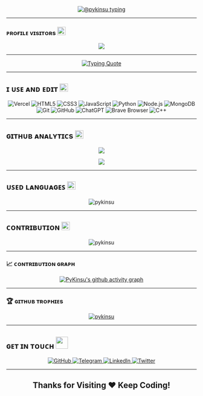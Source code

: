 <!-- GitHub Profile README for @pykinsu -->

<!-- Typing Header -->
<p align="center">
  <a href="https://github.com/pykinsu">
    <img src="https://readme-typing-svg.herokuapp.com?font=Russo+One&size=30&duration=4000&pause=1000&color=ffffff&width=600&lines=Namaste!%2C+I'M+Kinsu+👋;From+Patna%2C+India+🇮🇳;Bot+%2F+Web+Developer+🛠️;Learning+Python+🐍" alt="@pykinsu typing" />
  </a>
</p>

---

### ᴘʀᴏғɪʟᴇ ᴠɪsɪᴛᴏʀs <img src="https://emojis.slackmojis.com/emojis/images/1643516207/22334/look.gif?1643516207" width="22">

<p align="center">
  <img src="https://visitor-count-b8lb.vercel.app/api/pykinsu?hexColor=ffffff" />
</p>

---

<!-- Cool Animated Quote -->
<p align="center">
  <a href="https://git.io/typing-svg">
    <img src="https://readme-typing-svg.demolab.com?font=Caveat&weight=600&size=60&duration=3500&pause=1200&center=true&vCenter=true&width=1080&height=100&color=ffffff&lines=Hi!%2C+I'm+Kinsu;I'm++Not+a+Developer+" alt="Typing Quote" />
  </a>
</p>

---

## ɪ ᴜꜱᴇ ᴀɴᴅ ᴇᴅɪᴛ <img src="https://emojis.slackmojis.com/emojis/images/1643509121/47503/notamused2.png?1643509121" width="22">

<p align="center">
  <img alt="Vercel" src="https://img.shields.io/badge/-Vercel-000000?style=for-the-badge&logo=vercel&logoColor=white" />
  <img alt="HTML5" src="https://img.shields.io/badge/-HTML5-000000?style=for-the-badge&logo=html5&logoColor=white" />
  <img alt="CSS3" src="https://img.shields.io/badge/CSS3-000000.svg?style=for-the-badge&logo=css3&logoColor=white" />
  <img alt="JavaScript" src="https://img.shields.io/badge/JavaScript-000000.svg?style=for-the-badge&logo=javascript&logoColor=white" />
  <img alt="Python" src="https://img.shields.io/badge/Python-000000.svg?style=for-the-badge&logo=python&logoColor=white" />
  <img alt="Node.js" src="https://img.shields.io/badge/-Node.js-000000?style=for-the-badge&logo=node.js&logoColor=white" />
  <img alt="MongoDB" src="https://img.shields.io/badge/-MongoDB-000000?style=for-the-badge&logo=mongodb&logoColor=white" />
  <img alt="Git" src="https://img.shields.io/badge/Git-000000.svg?style=for-the-badge&logo=git&logoColor=white" />
  <img alt="GitHub" src="https://img.shields.io/badge/GitHub-000000.svg?style=for-the-badge&logo=github&logoColor=white" />
  <img alt="ChatGPT" src="https://img.shields.io/badge/-ChatGPT-000000?style=for-the-badge&logo=openai&logoColor=white" />
  <img alt="Brave Browser" src="https://img.shields.io/badge/-Brave_Browser-000000?style=for-the-badge&logo=brave&logoColor=white" />
  <img alt="C++" src="https://img.shields.io/badge/C++-000000.svg?style=for-the-badge&logo=c%2B%2B&logoColor=white" />
</p>

---

## ɢɪᴛʜᴜʙ ᴀɴᴀʟʏᴛɪᴄs <img src="https://emojis.slackmojis.com/emojis/images/1643514369/3438/python.gif?1643514369" width="22">

<p align="center">
  <img src="https://github-stats-alpha.vercel.app/api/?username=pykinsu&cc=000000&tc=ffffff&ic=ffffff&bc=ffffff" />
</p>

<p align="center">
  <img src="https://github-readme-stats.vercel.app/api?username=pykinsu&count_private=true&show_icons=true&theme=dark&bg_color=000000&text_color=ffffff&icon_color=ffffff&title_color=ffffff" />
</p>

---

## ᴜꜱᴇᴅ ʟᴀɴɢᴜᴀɢᴇꜱ <img src="https://emojis.slackmojis.com/emojis/images/1643514532/5264/coding.gif?1643514532" width="22">

<p align="center">
  <img src="https://github-readme-stats.vercel.app/api/top-langs?username=pykinsu&show_icons=true&locale=en&layout=compact&theme=dark&bg_color=000000&text_color=ffffff&icon_color=ffffff&title_color=ffffff" alt="pykinsu" />
</p>

---

## ᴄᴏɴᴛʀɪʙᴜᴛɪᴏɴ <img src="https://emojis.slackmojis.com/emojis/images/1692206783/67533/extreme-teamwork.gif?1692206783" width="22">

<p align="center">
  <img src="https://github-readme-streak-stats.herokuapp.com/?user=pykinsu&theme=dark&background=000000&border=ffffff&stroke=ffffff&ring=ffffff&fire=ffffff&currStreakNum=ffffff&sideNums=ffffff&currStreakLabel=ffffff&sideLabels=ffffff&dates=ffffff" alt="pykinsu" />
</p>

---

### 📈 ᴄᴏɴᴛʀɪʙᴜᴛɪᴏɴ ɢʀᴀᴘʜ

<p align="center">
  <a href="https://github.com/ashutosh00710/github-readme-activity-graph">
    <img src="https://github-readme-activity-graph.vercel.app/graph?username=pykinsu&theme=high-contrast&bg_color=000000&color=ffffff&line=ffffff&point=ffffff&area=true&hide_border=true" alt="PyKinsu's github activity graph" />
  </a>
</p>

---

### 🏆 ɢɪᴛʜᴜʙ ᴛʀᴏᴘʜɪᴇs

<p align="center">
  <a href="https://github.com/ryo-ma/github-profile-trophy">
    <img src="https://github-profile-trophy.vercel.app/?username=pykinsu&theme=onedark&no-bg=true&no-frame=true" alt="pykinsu" />
  </a>
</p>

---

## ɢᴇᴛ ɪɴ ᴛᴏᴜᴄʜ <img src="https://media.giphy.com/media/LnQjpWaON8nhr21vNW/giphy.gif" width="32"/>

<p align="center">
  <a href="https://github.com/pykinsu" target="_blank">
    <img alt="GitHub" src="https://img.shields.io/badge/GitHub-000000.svg?&style=for-the-badge&logo=Github&logoColor=white" />
  </a>
  <a href="https://t.me/pykinsu" target="_blank">
    <img alt="Telegram" src="https://img.shields.io/badge/Telegram-000000.svg?&style=for-the-badge&logo=telegram&logoColor=white" />
  </a>
  <a href="https://www.linkedin.com/in/pykinsu" target="_blank">
    <img alt="LinkedIn" src="https://img.shields.io/badge/LinkedIn-000000.svg?&style=for-the-badge&logo=linkedin&logoColor=white" />
  </a>
  <a href="https://twitter.com/pykinsu" target="_blank">
    <img alt="Twitter" src="https://img.shields.io/badge/Twitter-000000.svg?&style=for-the-badge&logo=x&logoColor=white" />
  </a>
</p>

---

<h2 align="center">Thanks for Visiting ❤ Keep Coding!</h2>
